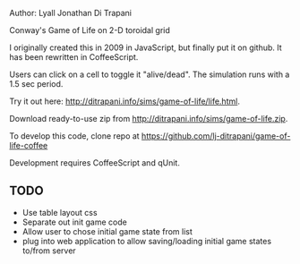 Author:  Lyall Jonathan Di Trapani

Conway's Game of Life on 2-D toroidal grid

I originally created this in 2009 in JavaScript, but finally put it on
github.  It has been rewritten in CoffeeScript.

Users can click on a cell to toggle it "alive/dead".  The simulation runs
with a 1.5 sec period.

Try it out here:
<http://ditrapani.info/sims/game-of-life/life.html>.

Download ready-to-use zip from
<http://ditrapani.info/sims/game-of-life.zip>.

To develop this code, clone repo at
<https://github.com/lj-ditrapani/game-of-life-coffee>

Development requires CoffeeScript and qUnit.


TODO
----

- Use table layout css
- Separate out init game code
- Allow user to chose initial game state from list
- plug into web application to allow saving/loading initial game states
  to/from server
